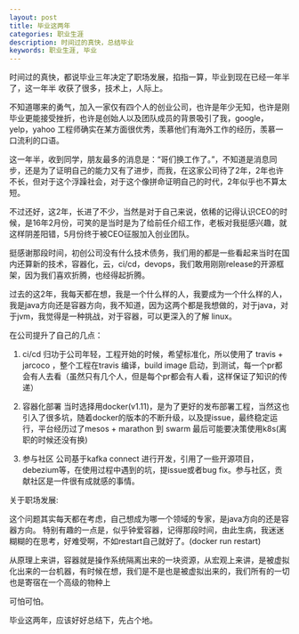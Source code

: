 ```yaml
---
layout: post
title: 毕业这两年
categories: 职业生涯
description: 时间过的真快，总结毕业
keywords: 职业生涯, 毕业
---
```


  时间过的真快，都说毕业三年决定了职场发展，掐指一算，毕业到现在已经一年半了，这一年半 收获了很多，技术上，人际上。

  不知道哪来的勇气，加入一家仅有四个人的创业公司，也许是年少无知，也许是刚毕业更能接受挫折，也许是创始人以及团队成员的背景吸引了我，google，yelp，yahoo 工程师确实在某方面很优秀，羡慕他们有海外工作的经历，羡慕一口流利的口语。
  
  这一年半，收到同学，朋友最多的消息是：“哥们换工作了。”，不知道是消息同步，还是为了证明自己的能力又有了进步，而我，在这家公司待了2年，2年也许不长，但对于这个浮躁社会，对于这个像拼命证明自己的时代，2年似乎也不算太短。

  不过还好，这2年，长进了不少，当然是对于自己来说，依稀的记得认识CEO的时候，是16年2月份，可笑的是当时是为了给前任介绍工作，老板对我挺感兴趣，就这样阴差阳错，5月份终于被CEO征服加入创业团队。

  挺感谢那段时间，初创公司没有什么技术债务，我们用的都是一些看起来当时在国内还算新的技术，容器化，云，ci/cd，devops，我们敢用刚刚release的开源框架，因为我们喜欢折腾，也经得起折腾。

  过去的这2年，我每天都在想，我是一个什么样的人，我要成为一个什么样的人，我是java方向还是容器方向，我不知道，因为这两个都是我想做的，对于java，对于jvm，我觉得是一种挑战，对于容器，可以更深入的了解 linux。

  在公司提升了自己的几点：

  1. ci/cd
  归功于公司年轻，工程开始的时候，希望标准化，所以使用了 travis + jarcoco ，整个工程在travis 编译，build image 启动，到测试，每一个pr都会有人去看（虽然只有几个人，但是每个pr都会有人看，这样保证了知识的传递）

  2. 容器化部署
  当时选择用docker(v1.11)，是为了更好的发布部署工程，当然这也引入了很多坑，随着docker的版本的不断升级，以及提issue，最终稳定运行，平台经历过了mesos + marathon 到 swarm 最后可能要决策使用k8s(离职的时候还没有换)

  3. 参与社区
  公司基于kafka connect 进行开发，引用了一些开源项目，debezium等，在使用过程中遇到的坑，提issue或者bug fix。参与社区，贡献社区是一件很有成就感的事情。

  关于职场发展:

  这个问题其实每天都在考虑，自己想成为哪一个领域的专家，是java方向的还是容器方向。
  特别有趣的一点是，似乎钟爱容器，记得那段时间，由此生病，我迷迷糊糊的在思考，好难受啊，不如restart自己就好了。(docker run restart)

  从原理上来讲，容器就是操作系统隔离出来的一块资源，从宏观上来讲，是被虚拟化出来的一台机器，有时候在想，我们是不是也是被虚拟出来的，我们所有的一切也是寄宿在一个高级的物种上

  可怕可怕。


  毕业这两年，应该好好总结下，先占个地。
